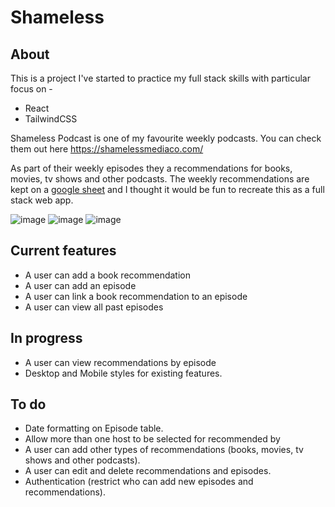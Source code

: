 # Shameless

## About 
This is a project I've started to practice my full stack skills with particular focus on -

* React
* TailwindCSS 

Shameless Podcast is one of my favourite weekly podcasts. You can check them out here https://shamelessmediaco.com/ 

As part of their weekly episodes they a recommendations for books, movies, tv shows and other podcasts. The weekly recommendations are kept on a [google sheet](https://docs.google.com/spreadsheets/d/1SHDCM3D03X47IpPenKLboTeDaoaPspGS6IrDv0GqChA/edit#gid=334302862) and I thought it would be fun to recreate this as a full stack web app. 

![image](https://user-images.githubusercontent.com/93626609/159834189-18e98b89-faa1-4ec7-b888-ac3dd5e4db5b.png)
![image](https://user-images.githubusercontent.com/93626609/159834205-e1e2e26f-87c8-49bf-90d1-510da51c045c.png)
![image](https://user-images.githubusercontent.com/93626609/159834214-c386fd84-3e1f-4442-aff6-8dc2ba93b985.png)

## Current features
* A user can add a book recommendation
* A user can add an episode
* A user can link a book recommendation to an episode  
* A user can view all past episodes

## In progress
* A user can view recommendations by episode 
* Desktop and Mobile styles for existing features.

## To do
* Date formatting on Episode table.
* Allow more than one host to be selected for recommended by
* A user can add other types of recommendations (books, movies, tv shows and other podcasts).
* A user can edit and delete recommendations and episodes.
* Authentication (restrict who can add new episodes and recommendations).



